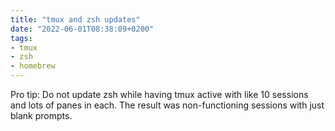 ```yaml
---
title: "tmux and zsh updates"
date: "2022-06-01T08:38:09+0200"
tags:
- tmux
- zsh
- homebrew
---
```


Pro tip: Do not update zsh while having tmux active with like 10 sessions and lots of panes in each. The result was non-functioning sessions with just blank prompts. 